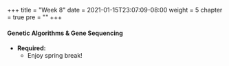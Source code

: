 +++
title = "Week 8"
date = 2021-01-15T23:07:09-08:00
weight = 5
chapter = true
pre = "<b></b>"
+++

#### Genetic Algorithms & Gene Sequencing
- **Required:**
  - Enjoy spring break!
